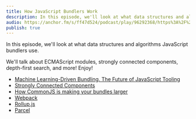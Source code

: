 ```yaml
---
title: How JavaScript Bundlers Work
description: In this episode, we'll look at what data structures and algorithms JavaScript bundlers use. We'll talk about ECMAScript modules, strongly connected components, depth-first search, and more! Enjoy!
audio: https://anchor.fm/s/ff47d524/podcast/play/96292368/https%3A%2F%2Fd3ctxlq1ktw2nl.cloudfront.net%2Fstaging%2F2024-11-26%2F392135405-44100-2-ef868225f7bd2ac2.mp3
publish: true
---
```


In this episode, we'll look at what data structures and algorithms JavaScript bundlers use.

We'll talk about ECMAScript modules, strongly connected components, depth-first search, and more! Enjoy!

- [Machine Learning-Driven Bundling. The Future of JavaScript Tooling](https://blog.mgechev.com/2018/03/18/machine-learning-data-driven-bundling-webpack-javascript-markov-chain-angular-react/)
- [Strongly Connected Components](https://en.wikipedia.org/wiki/Strongly_connected_component)
- [How CommonJS is making your bundles larger](https://web.dev/commonjs-larger-bundles/)
- [Webpack](https://webpack.js.org/)
- [Rollup.js](https://rollupjs.org/guide/en/)
- [Parcel](https://parceljs.org/)
